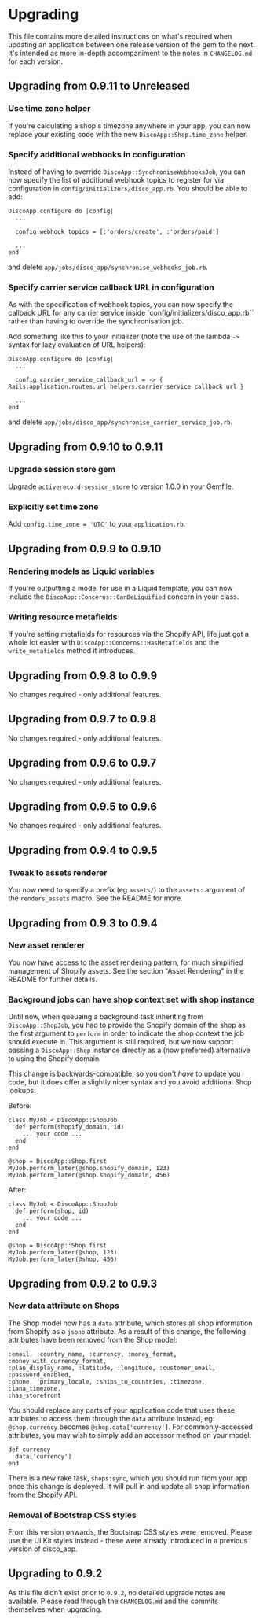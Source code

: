 # Upgrading
This file contains more detailed instructions on what's required when updating
an application between one release version of the gem to the next. It's intended
as more in-depth accompaniment to the notes in `CHANGELOG.md` for each version.

## Upgrading from 0.9.11 to Unreleased

### Use time zone helper
If you're calculating a shop's timezone anywhere in your app, you can now
replace your existing code with the new `DiscoApp::Shop.time_zone` helper.

### Specify additional webhooks in configuration
Instead of having to override `DiscoApp::SynchroniseWebhooksJob`, you can now
specify the list of additional webhook topics to register for via configuration
in `config/initializers/disco_app.rb`. You should be able to add:

```
DiscoApp.configure do |config|
  ...
  
  config.webhook_topics = [:'orders/create', :'orders/paid']
  
  ...
end
```

and delete `app/jobs/disco_app/synchronise_webhooks_job.rb`.

### Specify carrier service callback URL in configuration
As with the specification of webhook topics, you can now specify the callback
URL for any carrier service inside `config/initializers/disco_app.rb`` rather
than having to override the synchronisation job.

Add something like this to your initializer (note the use of the lambda `->`
syntax for lazy evaluation of URL helpers):

```
DiscoApp.configure do |config|
  ...
  
  config.carrier_service_callback_url = -> { Rails.application.routes.url_helpers.carrier_service_callback_url }
  
  ...
end
```

and delete `app/jobs/disco_app/synchronise_carrier_service_job.rb`.

## Upgrading from 0.9.10 to 0.9.11

### Upgrade session store gem
Upgrade `activerecord-session_store` to version 1.0.0 in your Gemfile.

### Explicitly set time zone
Add `config.time_zone = 'UTC'` to your `application.rb`.

## Upgrading from 0.9.9 to 0.9.10

### Rendering models as Liquid variables
If you're outputting a model for use in a Liquid template, you can now include
the `DiscoApp::Concerns::CanBeLiquified` concern in your class.

### Writing resource metafields
If you're setting metafields for resources via the Shopify API, life just got a
whole lot easier with `DiscoApp::Concerns::HasMetafields` and the
`write_metafields` method it introduces.

## Upgrading from 0.9.8 to 0.9.9
No changes required - only additional features.

## Upgrading from 0.9.7 to 0.9.8
No changes required - only additional features.

## Upgrading from 0.9.6 to 0.9.7
No changes required - only additional features.

## Upgrading from 0.9.5 to 0.9.6
No changes required - only additional features.

## Upgrading from 0.9.4 to 0.9.5

### Tweak to assets renderer
You now need to specify a prefix (eg `assets/`) to the `assets:` argument of the
`renders_assets` macro. See the README for more.

## Upgrading from 0.9.3 to 0.9.4

### New asset renderer
You now have access to the asset rendering pattern, for much simplified
management of Shopify assets. See the section "Asset Rendering" in the README
for further details.

### Background jobs can have shop context set with shop instance
Until now, when queueing a background task inheriting from `DiscoApp::ShopJob`,
you had to provide the Shopify domain of the shop as the first argument to
`perform` in order to indicate the shop context the job should execute in. This
argument is still required, but we now support passing a `DiscoApp::Shop`
instance directly as a (now preferred) alternative to using the Shopify domain.
 
This change is backwards-compatible, so you don't *have* to update you code, but
it does offer a slightly nicer syntax and you avoid additional Shop lookups.

Before:

```
class MyJob < DiscoApp::ShopJob
  def perform(shopify_domain, id)
    ... your code ...
  end
end

@shop = DiscoApp::Shop.first
MyJob.perform_later(@shop.shopify_domain, 123)
MyJob.perform_later(@shop.shopify_domain, 456)
```

After:

```
class MyJob < DiscoApp::ShopJob
  def perform(shop, id)
    ... your code ...
  end
end

@shop = DiscoApp::Shop.first
MyJob.perform_later(@shop, 123)
MyJob.perform_later(@shop, 456)
```

## Upgrading from 0.9.2 to 0.9.3

### New data attribute on Shops
The Shop model now has a `data` attribute, which stores all shop information
from Shopify as a `jsonb` attribute. As a result of this change, the following
attributes have been removed from the Shop model:

```
:email, :country_name, :currency, :money_format, :money_with_currency_format,
:plan_display_name, :latitude, :longitude, :customer_email, :password_enabled,
:phone, :primary_locale, :ships_to_countries, :timezone, :iana_timezone,
:has_storefront
```

You should replace any parts of your application code that uses these attributes
to access them through the `data` attribute instead, eg: `@shop.currency`
becomes `@shop.data['currency']`. For commonly-accessed attributes, you may wish
to simply add an accessor method on your model:

```
def currency
  data['currency']
end
```

There is a new rake task, `shops:sync`, which you should run from your app once
this change is deployed. It will pull in and update all shop information from
the Shopify API.

### Removal of Bootstrap CSS styles

From this version onwards, the Bootstrap CSS styles were removed. Please use
the UI Kit styles instead - these were already introduced in a previous version
of disco_app.


## Upgrading to 0.9.2

As this file didn't exist prior to `0.9.2`, no detailed upgrade notes are
available. Please read through the `CHANGELOG.md` and the commits themselves
when upgrading.
